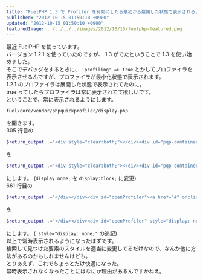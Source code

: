 ```yaml
---
title: "FuelPHP 1.3 で Profiler を有効にしたら最初から展開した状態で表示されるようにする"
published: "2012-10-15 01:50:10 +0900"
updated: "2012-10-15 01:50:10 +0900"
featuredImage: ../../../../images/2012/10/15/fuelphp-featured.png
---
```


最近 FuelPHP を使っています。  
バージョン 1.2.1 を使っていたのですが、 1.3 がでたということで 1.3 を使い始めました。  
そこでデバッグをするときに、 `'profiling' => true` とかしてプロファイラを表示させるんですが、プロファイラが最小化状態で表示されます。  
1.2.1 のプロファイラは展開した状態で表示されてたのに。  
true ってしたらプロファイラは常に表示されてて欲しいです。  
ということで、常に表示されるようにします。

```none
fuel/core/vendor/phpquickprofiler/display.php
```

を開きます。  
305 行目の

```php
$return_output .='<div style="clear:both;"></div><div id="pqp-container" class="pQp tallDetails" style="display:none;position:inherit;">';
```

を 

```php
$return_output .='<div style="clear:both;"></div><div id="pqp-container" class="pQp tallDetails" style="display:block;position:inherit;">';
```

にします。 (`display:none;` を `display:block;` に変更)  
661 行目の

```php
$return_output .='</div></div><div id="openProfiler"><a href="#" onclick="openProfiler();return false" title="Open Code Profiler">Code Profiler</a></div>';
```

を 

```php
$return_output .='</div></div><div id="openProfiler" style="display: none;"><a href="#" onclick="openProfiler();return false" title="Open Code Profiler">Code Profiler</a></div>';
```

にします。 (` style="display: none;"` の追記)  
以上で常時表示されるようになったはずです。  
検索して見つけた要素のスタイルを適当に変更してるだけなので、なんか他に方法があるのかもしれませんけども。  
とりあえず、これでちょっとだけ快適になった。  
常時表示されなくなったことにはなにか理由があるんですかねえ。
